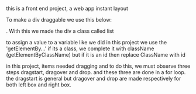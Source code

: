 this is a front end project, a web app instant layout

To make a div draggable we use this below: 
<div class= "list" draggable= "true"></div> . With this we made the div a class called list 

to assign a value to a variable like we did in this project we use the 'getElementBy...'
if its a class, we complete it with className (getElementByClassName) but if it is an id then replace ClassName with id

in this project, items needed dragging and to do this, we must observe three steps 
dragstart, dragover and drop. and these three are done in a for loop.
the dragstart is general but dragover and drop are made respectively for both left box and right box.
